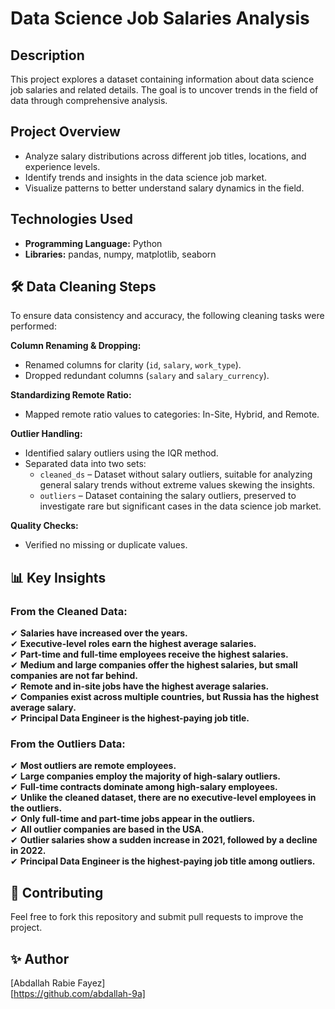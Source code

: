 # Data Science Job Salaries Analysis

## Description

This project explores a dataset containing information about data science job salaries and related details. The goal is to uncover trends in the field of data through comprehensive analysis.

## Project Overview

- Analyze salary distributions across different job titles, locations, and experience levels.
- Identify trends and insights in the data science job market.
- Visualize patterns to better understand salary dynamics in the field.

## Technologies Used

- **Programming Language:** Python
- **Libraries:** pandas, numpy, matplotlib, seaborn

## 🛠️ Data Cleaning Steps

To ensure data consistency and accuracy, the following cleaning tasks were performed:

**Column Renaming & Dropping:**

- Renamed columns for clarity (`id`, `salary`, `work_type`).
- Dropped redundant columns (`salary` and `salary_currency`).

**Standardizing Remote Ratio:**

- Mapped remote ratio values to categories: In-Site, Hybrid, and Remote.

**Outlier Handling:**

- Identified salary outliers using the IQR method.
- Separated data into two sets:
  - `cleaned_ds` – Dataset without salary outliers, suitable for analyzing general salary trends without extreme values skewing the insights.
  - `outliers` – Dataset containing the salary outliers, preserved to investigate rare but significant cases in the data science job market.

**Quality Checks:**

- Verified no missing or duplicate values.

## 📊 Key Insights

### **From the Cleaned Data:**

✔ **Salaries have increased over the years.**  
✔ **Executive-level roles earn the highest average salaries.**  
✔ **Part-time and full-time employees receive the highest salaries.**  
✔ **Medium and large companies offer the highest salaries, but small companies are not far behind.**  
✔ **Remote and in-site jobs have the highest average salaries.**  
✔ **Companies exist across multiple countries, but Russia has the highest average salary.**  
✔ **Principal Data Engineer is the highest-paying job title.**

### **From the Outliers Data:**

✔ **Most outliers are remote employees.**  
✔ **Large companies employ the majority of high-salary outliers.**  
✔ **Full-time contracts dominate among high-salary employees.**  
✔ **Unlike the cleaned dataset, there are no executive-level employees in the outliers.**  
✔ **Only full-time and part-time jobs appear in the outliers.**  
✔ **All outlier companies are based in the USA.**  
✔ **Outlier salaries show a sudden increase in 2021, followed by a decline in 2022.**  
✔ **Principal Data Engineer is the highest-paying job title among outliers.**

## 🥇 Contributing

Feel free to fork this repository and submit pull requests to improve the project.

## ✨ Author

[Abdallah Rabie Fayez]\
[https://github.com/abdallah-9a]
